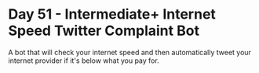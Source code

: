 # Day 51 - Intermediate+ Internet Speed Twitter Complaint Bot


A bot that will check your internet speed and then automatically 
tweet your internet provider if it's below what you pay for.
